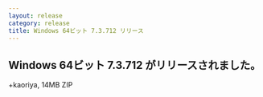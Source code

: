 ```yaml
---
layout: release
category: release
title: Windows 64ビット 7.3.712 リリース
---
```


Windows 64ビット 7.3.712 がリリースされました。
-------------------------------------------------------

+kaoriya, 14MB ZIP
